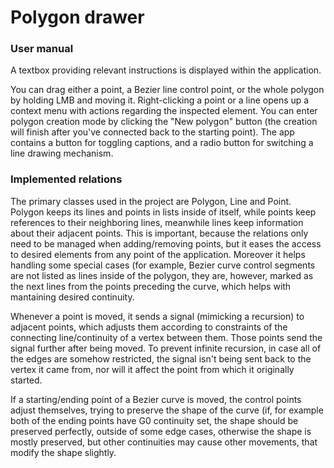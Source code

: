 # Polygon drawer
### User manual
A textbox providing relevant instructions is displayed within the application.

You can drag either a point, a Bezier line control point, or the whole polygon by holding LMB and moving it. Right-clicking a point or a line
opens up a context menu with actions regarding the inspected element. You can enter polygon creation mode by clicking
the "New polygon" button (the creation will finish after you've connected back to the starting point). The app contains a button
for toggling captions, and a radio button for switching a line drawing mechanism.

### Implemented relations
The primary classes used in the project are Polygon, Line and Point. Polygon keeps its lines and points in lists inside of itself,
while points keep references to their neighboring lines, meanwhile lines keep information about their adjacent points.
This is important, because the relations only need to be managed when adding/removing points, but it eases the access
to desired elements from any point of the application. Moreover it helps handling some special cases (for example,
Bezier curve control segments are not listed as lines inside of the polygon, they are, however, marked as the next
lines from the points preceding the curve, which helps with mantaining desired continuity.

Whenever a point is moved, it sends a signal (mimicking a recursion) to adjacent points, which adjusts them
according to constraints of the connecting line/continuity of a vertex between them. Those points send the
signal further after being moved. To prevent infinite recursion, in case all of the edges are somehow restricted,
the signal isn't being sent back to the vertex it came from, nor will it affect the point from which it originally started.

If a starting/ending point of a Bezier curve is moved, the control points adjust themselves, trying to preserve the
shape of the curve (if, for example both of the ending points have G0 continuity set, the shape should be preserved
perfectly, outside of some edge cases, otherwise the shape is mostly preserved, but other continuities may cause other movements,
that modify the shape slightly.
